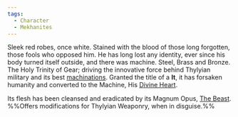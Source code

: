 ```yaml
---
tags:
  - Character
  - Mekhanites
---
```

Sleek red robes, once white. Stained with the blood of those long forgotten, those fools who opposed him. 
He has long lost any identity, ever since his body turned itself outside, and there was machine. Steel, Brass and Bronze. The Holy Trinity of Gear; driving the innovative force behind Thylyian military and its best [machinations](Rastaban.md). 
Granted the title of a **It**, it has forsaken humanity and converted to the Machine, His [Divine Heart](Heart%20of%20Mekhane.md). 

Its flesh has been cleansed and eradicated by its Magnum Opus, [The Beast](Rastaban.md). 
%%Offers modifications for Thylyian Weaponry, when in disguise.%%

 
